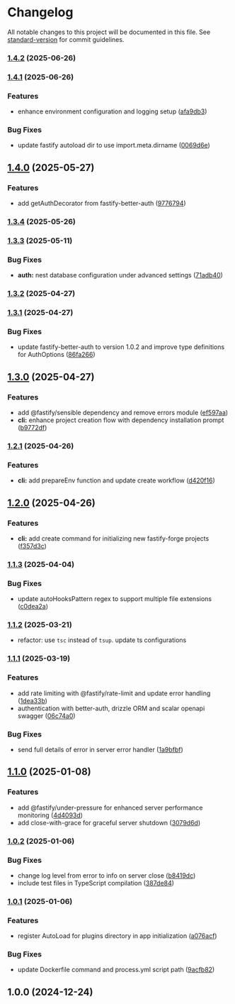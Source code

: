 # Changelog

All notable changes to this project will be documented in this file. See [standard-version](https://github.com/conventional-changelog/standard-version) for commit guidelines.

### [1.4.2](https://github.com/flaviodelgrosso/fastify-forge/compare/v1.4.1...v1.4.2) (2025-06-26)

### [1.4.1](https://github.com/flaviodelgrosso/fastify-forge/compare/v1.4.0...v1.4.1) (2025-06-26)


### Features

* enhance environment configuration and logging setup ([afa9db3](https://github.com/flaviodelgrosso/fastify-forge/commit/afa9db3ac12c255ab41e73a906f5a475562c46ae))


### Bug Fixes

* update fastify autoload dir to use import.meta.dirname ([0069d6e](https://github.com/flaviodelgrosso/fastify-forge/commit/0069d6ed7aede6b1a54ba8a3a12c7018eccfae52))

## [1.4.0](https://github.com/flaviodelgrosso/fastify-forge/compare/v1.3.4...v1.4.0) (2025-05-27)


### Features

* add getAuthDecorator from fastify-better-auth ([9776794](https://github.com/flaviodelgrosso/fastify-forge/commit/9776794382a7f0f92782234348a268c5433f61d3))

### [1.3.4](https://github.com/flaviodelgrosso/fastify-forge/compare/v1.3.3...v1.3.4) (2025-05-26)

### [1.3.3](https://github.com/flaviodelgrosso/fastify-forge/compare/v1.3.2...v1.3.3) (2025-05-11)


### Bug Fixes

* **auth:** nest database configuration under advanced settings ([71adb40](https://github.com/flaviodelgrosso/fastify-forge/commit/71adb40a96dd7614a2d8b04a1430906db165e9c5))

### [1.3.2](https://github.com/flaviodelgrosso/fastify-forge/compare/v1.3.1...v1.3.2) (2025-04-27)

### [1.3.1](https://github.com/flaviodelgrosso/fastify-forge/compare/v1.3.0...v1.3.1) (2025-04-27)


### Bug Fixes

* update fastify-better-auth to version 1.0.2 and improve type definitions for AuthOptions ([86fa266](https://github.com/flaviodelgrosso/fastify-forge/commit/86fa2665b8b3155405bcacd054ea2e85f3211b2c))

## [1.3.0](https://github.com/flaviodelgrosso/fastify-forge/compare/v1.2.1...v1.3.0) (2025-04-27)


### Features

* add @fastify/sensible dependency and remove errors module ([ef597aa](https://github.com/flaviodelgrosso/fastify-forge/commit/ef597aa93e6da3bec47db7f864d6d08389374876))
* **cli:** enhance project creation flow with dependency installation prompt ([b9772df](https://github.com/flaviodelgrosso/fastify-forge/commit/b9772dfa627386f145b8c94e22f08b0d1968cc72))

### [1.2.1](https://github.com/flaviodelgrosso/fastify-forge/compare/v1.2.0...v1.2.1) (2025-04-26)


### Features

* **cli:** add prepareEnv function and update create workflow ([d420f16](https://github.com/flaviodelgrosso/fastify-forge/commit/d420f1699f6f034575c25deb2fd1c8dea9d49b25))

## [1.2.0](https://github.com/flaviodelgrosso/fastify-forge/compare/v1.1.3...v1.2.0) (2025-04-26)


### Features

* **cli:** add create command for initializing new fastify-forge projects ([f357d3c](https://github.com/flaviodelgrosso/fastify-forge/commit/f357d3cda606e47a1ae28cfb0404781fcc3f78a0))

### [1.1.3](https://github.com/flaviodelgrosso/fastify-forge/compare/v1.1.2...v1.1.3) (2025-04-04)


### Bug Fixes

* update autoHooksPattern regex to support multiple file extensions ([c0dea2a](https://github.com/flaviodelgrosso/fastify-forge/commit/c0dea2a22065b8149f00b89c32b37c6e60323351))

### [1.1.2](https://github.com/flaviodelgrosso/fastify-forge/compare/v1.1.1...v1.1.2) (2025-03-21)

* refactor: use `tsc` instead of `tsup`. update ts configurations

### [1.1.1](https://github.com/flaviodelgrosso/fastify-forge/compare/v1.1.0...v1.1.1) (2025-03-19)

### Features

* add rate limiting with @fastify/rate-limit and update error handling ([1dea33b](https://github.com/flaviodelgrosso/fastify-forge/commit/1dea33b040e135971559c8e776a75314e4d8331d))
* authentication with better-auth, drizzle ORM and scalar openapi swagger ([06c74a0](https://github.com/flaviodelgrosso/fastify-forge/commit/06c74a0055a7f6de6deaf2087de977aa63e6724a))

### Bug Fixes

* send full details of error in server error handler ([1a9bfbf](https://github.com/flaviodelgrosso/fastify-forge/commit/1a9bfbf5d4adafc286cc03a7b693f56373e29ad4))

## [1.1.0](https://github.com/flaviodelgrosso/fastify-forge/compare/v1.0.2...v1.1.0) (2025-01-08)

### Features

* add @fastify/under-pressure for enhanced server performance monitoring ([4d4093d](https://github.com/flaviodelgrosso/fastify-forge/commit/4d4093d4edc0704ee702d82b041bb9f37a8f23ba))
* add close-with-grace for graceful server shutdown ([3079d6d](https://github.com/flaviodelgrosso/fastify-forge/commit/3079d6d10730bf3f4ae7ebb282d01e1d2d16bc07))

### [1.0.2](https://github.com/flaviodelgrosso/fastify-forge/compare/v1.0.1...v1.0.2) (2025-01-06)

### Bug Fixes

* change log level from error to info on server close ([b8419dc](https://github.com/flaviodelgrosso/fastify-forge/commit/b8419dcaaed713ce95e9ce05028bd127eb3ff201))
* include test files in TypeScript compilation ([387de84](https://github.com/flaviodelgrosso/fastify-forge/commit/387de84249f86ed05ba89b013d47953b9080d225))

### [1.0.1](https://github.com/flaviodelgrosso/fastify-forge/compare/v1.0.0...v1.0.1) (2025-01-06)

### Features

* register AutoLoad for plugins directory in app initialization ([a076acf](https://github.com/flaviodelgrosso/fastify-forge/commit/a076acfeaeef64937804c8f755be000fe8cfeacc))

### Bug Fixes

* update Dockerfile command and process.yml script path ([9acfb82](https://github.com/flaviodelgrosso/fastify-forge/commit/9acfb8249f33cc83562623b694459830e1ac9bf8))

## 1.0.0 (2024-12-24)
